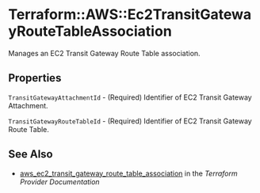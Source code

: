 # Terraform::AWS::Ec2TransitGatewayRouteTableAssociation

Manages an EC2 Transit Gateway Route Table association.

## Properties

`TransitGatewayAttachmentId` - (Required) Identifier of EC2 Transit Gateway Attachment.

`TransitGatewayRouteTableId` - (Required) Identifier of EC2 Transit Gateway Route Table.


## See Also

* [aws_ec2_transit_gateway_route_table_association](https://www.terraform.io/docs/providers/aws/r/ec2_transit_gateway_route_table_association.html) in the _Terraform Provider Documentation_